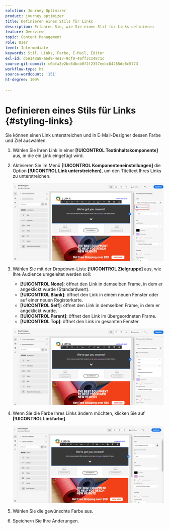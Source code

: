```yaml
---
solution: Journey Optimizer
product: journey optimizer
title: Definieren eines Stils für Links
description: Erfahren Sie, wie Sie einen Stil für Links definieren
feature: Overview
topic: Content Management
role: User
level: Intermediate
keywords: Stil, Links, Farbe, E-Mail, Editor
exl-id: d5e148a8-a6d9-4e17-9cf0-46ff3c14871c
source-git-commit: c0afa3e2bc6dbcb0f2f2357eebc04285de8c5773
workflow-type: ht
source-wordcount: '151'
ht-degree: 100%

---
```


# Definieren eines Stils für Links {#styling-links}

Sie können einen Link unterstreichen und in E-Mail-Designer dessen Farbe und Ziel auswählen.

1. Wählen Sie Ihren Link in einer **[!UICONTROL Textinhaltskomponente]** aus, in die ein Link eingefügt wird.

1. Aktivieren Sie im Menü **[!UICONTROL Komponenteneinstellungen]** die Option **[!UICONTROL Link unterstreichen]**, um den Titeltext Ihres Links zu unterstreichen.

   ![](assets/link_1.png)

1. Wählen Sie mit der Dropdown-Liste **[!UICONTROL Zielgruppe]** aus, wie Ihre Audience umgeleitet werden soll:

   * **[!UICONTROL None]**: öffnet den Link in demselben Frame, in dem er angeklickt wurde (Standardwert).
   * **[!UICONTROL Blank]**: öffnet den Link in einem neuen Fenster oder auf einer neuen Registerkarte.
   * **[!UICONTROL Self]**: öffnet den Link in demselben Frame, in dem er angeklickt wurde.
   * **[!UICONTROL Parent]**: öffnet den Link im übergeordneten Frame.
   * **[!UICONTROL Top]**: öffnet den Link im gesamten Fenster.

   ![](assets/link_2.png)

1. Wenn Sie die Farbe Ihres Links ändern möchten, klicken Sie auf **[!UICONTROL Linkfarbe]**.

   ![](assets/link_3.png)

1. Wählen Sie die gewünschte Farbe aus.

1. Speichern Sie Ihre Änderungen.
